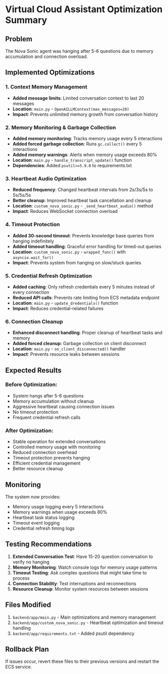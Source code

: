 # Virtual Cloud Assistant Optimization Summary

## Problem
The Nova Sonic agent was hanging after 5-6 questions due to memory accumulation and connection overload.

## Implemented Optimizations

### 1. Context Memory Management
- **Added message limits**: Limited conversation context to last 20 messages
- **Location**: `main.py` - `OpenAILLMContext(max_messages=20)`
- **Impact**: Prevents unlimited memory growth from conversation history

### 2. Memory Monitoring & Garbage Collection
- **Added memory monitoring**: Tracks memory usage every 5 interactions
- **Added forced garbage collection**: Runs `gc.collect()` every 5 interactions
- **Added memory warnings**: Alerts when memory usage exceeds 80%
- **Location**: `main.py` - `handle_transcript_update()` function
- **Dependencies**: Added `psutil>=5.9.0` to requirements.txt

### 3. Heartbeat Audio Optimization
- **Reduced frequency**: Changed heartbeat intervals from 2s/3s/5s to 5s/5s/5s
- **Better cleanup**: Improved heartbeat task cancellation and cleanup
- **Location**: `custom_nova_sonic.py` - `_send_heartbeat_audio()` method
- **Impact**: Reduces WebSocket connection overload

### 4. Timeout Protection
- **Added 30-second timeout**: Prevents knowledge base queries from hanging indefinitely
- **Added timeout handling**: Graceful error handling for timed-out queries
- **Location**: `custom_nova_sonic.py` - `wrapped_func()` with `asyncio.wait_for()`
- **Impact**: Prevents system from hanging on slow/stuck queries

### 5. Credential Refresh Optimization
- **Added caching**: Only refresh credentials every 5 minutes instead of every connection
- **Reduced API calls**: Prevents rate limiting from ECS metadata endpoint
- **Location**: `main.py` - `update_dredentials()` function
- **Impact**: Reduces credential-related failures

### 6. Connection Cleanup
- **Enhanced disconnect handling**: Proper cleanup of heartbeat tasks and memory
- **Added forced cleanup**: Garbage collection on client disconnect
- **Location**: `main.py` - `on_client_disconnected()` handler
- **Impact**: Prevents resource leaks between sessions

## Expected Results

### Before Optimization:
- System hangs after 5-6 questions
- Memory accumulation without cleanup
- Aggressive heartbeat causing connection issues
- No timeout protection
- Frequent credential refresh calls

### After Optimization:
- Stable operation for extended conversations
- Controlled memory usage with monitoring
- Reduced connection overhead
- Timeout protection prevents hanging
- Efficient credential management
- Better resource cleanup

## Monitoring

The system now provides:
- Memory usage logging every 5 interactions
- Memory warnings when usage exceeds 80%
- Heartbeat task status logging
- Timeout event logging
- Credential refresh timing logs

## Testing Recommendations

1. **Extended Conversation Test**: Have 15-20 question conversation to verify no hanging
2. **Memory Monitoring**: Watch console logs for memory usage patterns
3. **Timeout Testing**: Ask complex questions that might take time to process
4. **Connection Stability**: Test interruptions and reconnections
5. **Resource Cleanup**: Monitor system resources between sessions

## Files Modified

1. `backend/app/main.py` - Main optimizations and memory management
2. `backend/app/custom_nova_sonic.py` - Heartbeat optimization and timeout handling
3. `backend/app/requirements.txt` - Added psutil dependency

## Rollback Plan

If issues occur, revert these files to their previous versions and restart the ECS service.
